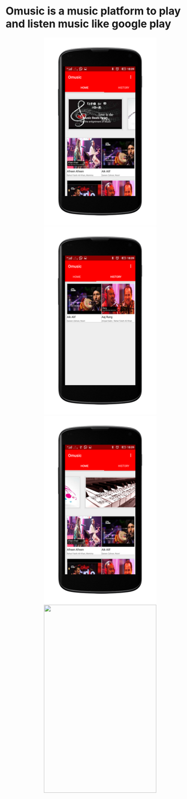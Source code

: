 # Omusic is a music platform to play and listen music like google play
 <p align="center">
  <img src="https://github.com/AbijayAnandRS/Omusic/blob/master/ScreenShots/Screenshot_2017-12-17-18-09-32_nexus4_portrait.png" width="300" height="500"/>
   <img src="https://github.com/AbijayAnandRS/Omusic/blob/master/ScreenShots/Screenshot_2017-12-17-18-09-39_nexus4_portrait.png" width="300" height="500"/>
   <img src="https://github.com/AbijayAnandRS/Omusic/blob/master/ScreenShots/Screenshot_2017-12-17-18-09-55_nexus4_portrait.png" width="300" height="500"/>
  <img src="https://github.com/AbijayAnandRS/Omusic/blob/master/ScreenShots/Screenshot_2017-12-17-18-09-26_nexus4_portrait.png" width="300" height="500"/>
   

  </p>
 
